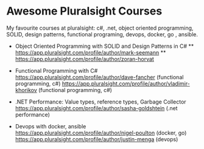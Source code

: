 # Awesome Pluralsight Courses
My favourite courses at pluralsight: c#, .net, object oriented programming, SOLID, design patterns, functional programing, devops, docker, go , ansible.

* Object Oriented Programming with SOLID and Design Patterns in C#
** https://app.pluralsight.com/profile/author/mark-seemann
** https://app.pluralsight.com/profile/author/zoran-horvat

* Functional Programming with C#
https://app.pluralsight.com/profile/author/dave-fancher (functional programming, c#)
https://app.pluralsight.com/profile/author/vladimir-khorikov (functional programming, c#)

* .NET Performance: Value types, reference types, Garbage Collector
https://app.pluralsight.com/profile/author/sasha-goldshtein (.net performance)

* Devops with docker, ansible
https://app.pluralsight.com/profile/author/nigel-poulton (docker, go)
https://app.pluralsight.com/profile/author/justin-menga (devops)
